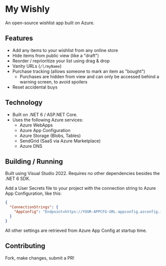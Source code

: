 # My Wishly

An open-source wishlist app built on Azure.

## Features

* Add any items to your wishlist from any online store
* Hide items from public view (like a "draft")
* Reorder / reprioritize your list using drag & drop
* Vanity URLs (`/l/myName`)
* Purchase tracking (allows someone to mark an item as "bought")
  * Purchases are hidden from view and can only be accessed behind a warning screen, to avoid spoilers
* Reset accidental buys

## Technology

* Built on .NET 6 / ASP.NET Core.
* Uses the following Azure services:
  * Azure WebApps
  * Azure App Configuration
  * Azure Storage (Blobs, Tables)
  * SendGrid (SaaS via Azure Marketplace)
  * Azure DNS

## Building / Running

Built using Visual Studio 2022. Requires no other dependencies besides the .NET 6 SDK.

Add a User Secrets file to your project with the connection string to Azure App Configuration, like this:

```json
{
  "ConnectionStrings": {
    "AppConfig": "Endpoint=https://YOUR-APPCFG-URL-appconfig.azconfig.io;Id=XXXXXXXXXXXXXXXXX;Secret=YYYYYYYYYYYYYYYYYYYYYYYYY"
  }
}
```

All other settings are retrieved from Azure App Config at startup time.

## Contributing

Fork, make changes, submit a PR!